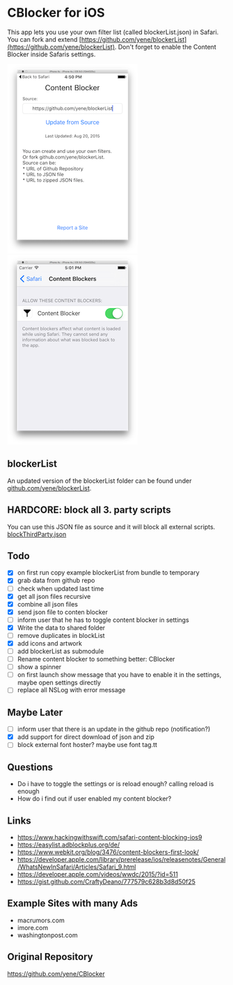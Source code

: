 # CBlocker for iOS
This app lets you use your own filter list (called blockerList.json) in Safari. You can fork and extend [https://github.com/yene/blockerList](https://github.com/yene/blockerList). Don't forget to enable the Content Blocker inside Safaris settings.

![screenshot](screenshots/v2.png)![settings](screenshots/settings.png)

## blockerList
An updated version of the blockerList folder can be found under [github.com/yene/blockerList](https://github.com/yene/blockerList).

## HARDCORE: block all 3. party scripts
You can use this JSON file as source and it will block all external scripts. [blockThirdParty.json](blockThirdParty.json)

## Todo
- [X] on first run copy example blockerList from bundle to temporary
- [X] grab data from github repo
- [ ] check when updated last time
- [X] get all json files recursive
- [X] combine all json files
- [X] send json file to conten blocker 
- [ ] inform user that he has to toggle content blocker in settings
- [X] Write the data to shared folder
- [ ] remove duplicates in blockList
- [X] add icons and artwork
- [ ] add blockerList as submodule
- [ ] Rename content blocker to something better: CBlocker
- [ ] show a spinner
- [ ] on first launch show message that you have to enable it in the settings, maybe open settings directly
- [ ] replace all NSLog with error message

## Maybe Later
- [ ] inform user that there is an update in the github repo (notification?)
- [X] add support for direct download of json and zip
- [ ] block external font hoster? maybe use font tag.tt

## Questions
* Do i have to toggle the settings or is reload enough? calling reload is enough
* How do i find out if user enabled my content blocker?

## Links
* https://www.hackingwithswift.com/safari-content-blocking-ios9
* https://easylist.adblockplus.org/de/
* https://www.webkit.org/blog/3476/content-blockers-first-look/
* https://developer.apple.com/library/prerelease/ios/releasenotes/General/WhatsNewInSafari/Articles/Safari_9.html
* https://developer.apple.com/videos/wwdc/2015/?id=511
* https://gist.github.com/CraftyDeano/777579c628b3d8d50f25

## Example Sites with many Ads
* macrumors.com
* imore.com
* washingtonpost.com

## Original Repository
https://github.com/yene/CBlocker